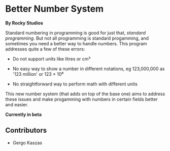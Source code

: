 ﻿# Better Number System
**By Rocky Studios**

Standard numbering in programming is good for just that, *standard programming*. But not all programming is standard progamming, and sometimes you need a better way to handle numbers. This program addresses quite a few of these errors:

- Do not support units like litres or cm³

- No easy way to show a number in different notations, eg 123,000,000 as '123 million' or 123 × 10⁶

- No straightforward way to perform math with different units

This new number system (that adds on top of the base one) aims to address these issues and make progamming with numbers in certain fields better and easier.

**Currently in beta**

## Contributors
- Gergo Kaszas
